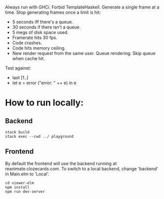 Always run with GHCi.
Forbid TemplateHaskell.
Generate a single frame at a time.
Stop generating frames once a limit is hit:
  * 5 seconds iff there's a queue.
  * 30 seconds if there isn't a queue.
  * 5 megs of disk space used.
  * Framerate hits 30 fps.
  * Code crashes.
  * Code hits memory ceiling.
  * New render request from the same user.
Queue rendering.
Skip queue when cache hit.

Test against:
  * last [1..]
  * let e = error ("error: " ++ e) in e



# How to run locally:

## Backend

```
stack build
stack exec --cwd ../ playground
```

## Frontend

By default the frontend will use the backend running at reanimate.clozecards.com.
To switch to a local backend, change 'backend' in Main.elm to 'Local'.

```
cd viewer-elm
npm install
npm run dev-server
```
